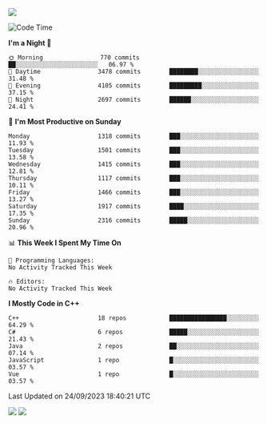![](https://komarev.com/ghpvc/?username=lilpidgey&color=red)
<!--START_SECTION:waka-->
![Code Time](http://img.shields.io/badge/Code%20Time-1%2C491%20hrs%2018%20mins-blue)

**I'm a Night 🦉** 

```text
🌞 Morning                770 commits         ██░░░░░░░░░░░░░░░░░░░░░░░   06.97 % 
🌆 Daytime                3478 commits        ████████░░░░░░░░░░░░░░░░░   31.48 % 
🌃 Evening                4105 commits        █████████░░░░░░░░░░░░░░░░   37.15 % 
🌙 Night                  2697 commits        ██████░░░░░░░░░░░░░░░░░░░   24.41 % 
```
📅 **I'm Most Productive on Sunday** 

```text
Monday                   1318 commits        ███░░░░░░░░░░░░░░░░░░░░░░   11.93 % 
Tuesday                  1501 commits        ███░░░░░░░░░░░░░░░░░░░░░░   13.58 % 
Wednesday                1415 commits        ███░░░░░░░░░░░░░░░░░░░░░░   12.81 % 
Thursday                 1117 commits        ███░░░░░░░░░░░░░░░░░░░░░░   10.11 % 
Friday                   1466 commits        ███░░░░░░░░░░░░░░░░░░░░░░   13.27 % 
Saturday                 1917 commits        ████░░░░░░░░░░░░░░░░░░░░░   17.35 % 
Sunday                   2316 commits        █████░░░░░░░░░░░░░░░░░░░░   20.96 % 
```


📊 **This Week I Spent My Time On** 

```text
💬 Programming Languages: 
No Activity Tracked This Week

🔥 Editors: 
No Activity Tracked This Week
```

**I Mostly Code in C++** 

```text
C++                      18 repos            ████████████████░░░░░░░░░   64.29 % 
C#                       6 repos             █████░░░░░░░░░░░░░░░░░░░░   21.43 % 
Java                     2 repos             ██░░░░░░░░░░░░░░░░░░░░░░░   07.14 % 
JavaScript               1 repo              █░░░░░░░░░░░░░░░░░░░░░░░░   03.57 % 
Vue                      1 repo              █░░░░░░░░░░░░░░░░░░░░░░░░   03.57 % 
```




 Last Updated on 24/09/2023 18:40:21 UTC
<!--END_SECTION:waka-->
![](https://hit.yhype.me/github/profile?user_id=42968544)
![](https://komarev.com/ghpvc/?lilpidgey)
